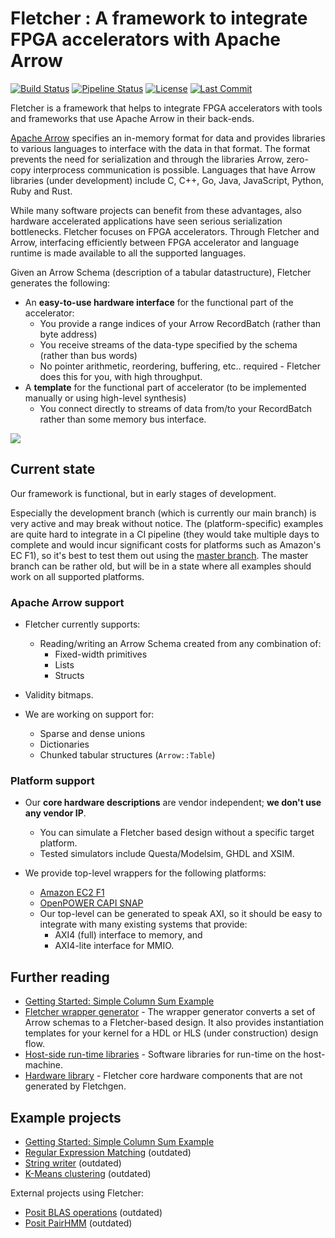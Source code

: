# Fletcher : A framework to integrate FPGA accelerators with Apache Arrow

[![Build Status](https://travis-ci.com/abs-tudelft/fletcher.svg?branch=develop)](https://travis-ci.com/abs-tudelft/fletcher)
[![Pipeline Status](https://gitlab.com/mbrobbel/fletcher/badges/master/pipeline.svg)](https://gitlab.com/mbrobbel/fletcher/commits/master)
[![License](https://badgen.net/github/license/abs-tudelft/fletcher)](https://github.com/abs-tudelft/fletcher/blob/develop/LICENSE)
[![Last Commit](https://badgen.net/github/last-commit/abs-tudelft/fletcher/develop)](https://badgen.net/github/last-commit/abs-tudelft/fletcher/develop)

Fletcher is a framework that helps to integrate FPGA accelerators with tools and frameworks that use Apache Arrow in 
their back-ends.

[Apache Arrow](https://arrow.apache.org/) specifies an in-memory format for data and provides libraries to various 
languages to interface with the data in that format. The format prevents the need for serialization and through the
libraries Arrow, zero-copy interprocess communication is possible. Languages that have Arrow libraries (under 
development) include C, C++, Go, Java, JavaScript, Python, Ruby and Rust.

While many software projects can benefit from these advantages, also hardware accelerated applications have seen 
serious serialization bottlenecks. Fletcher focuses on FPGA accelerators. Through Fletcher and Arrow, interfacing
efficiently between FPGA accelerator and language runtime is made available to all the supported languages.

Given an Arrow Schema (description of a tabular datastructure), Fletcher generates the following:

* An **easy-to-use hardware interface** for the functional part of the
accelerator:
  * You provide a range indices of your Arrow RecordBatch (rather than byte address)
  * You receive streams of the data-type specified by the schema (rather than bus words)
  * No pointer arithmetic, reordering, buffering, etc.. required - Fletcher does this for you, with high throughput.
* A **template** for the functional part of accelerator (to be implemented manually or using high-level synthesis)
  * You connect directly to streams of data from/to your RecordBatch rather than some memory bus interface.
    
![](fletcher.svg)

## Current state
Our framework is functional, but in early stages of development.

Especially the development branch (which is currently our main branch) is very active and may break without notice.
The (platform-specific) examples are quite hard to integrate in a CI pipeline (they would take multiple days to 
complete and would incur significant costs for platforms such as Amazon's EC F1), so it's best to test them out using 
the [master branch](https://github.com/abs-tudelft/fletcher/tree/master). 
The master branch can be rather old, but will be in a state where all examples should work on all supported platforms. 

### Apache Arrow support
* Fletcher currently supports:
  * Reading/writing an Arrow Schema created from any combination of:
    - Fixed-width primitives
    - Lists
    - Structs
* Validity bitmaps.

* We are working on support for:
  - Sparse and dense unions
  - Dictionaries
  - Chunked tabular structures (`Arrow::Table`)

### Platform support
* Our __core hardware descriptions__ are vendor independent; __we don't use any
  vendor IP__.
  * You can simulate a Fletcher based design without a specific target platform.
  * Tested simulators include Questa/Modelsim, GHDL and XSIM.
  
* We provide top-level wrappers for the following platforms:
  * [Amazon EC2 F1](https://github.com/aws/aws-fpga)
  * [OpenPOWER CAPI SNAP](https://github.com/open-power/snap)
  * Our top-level can be generated to speak AXI, so it should be easy to integrate with many existing systems that provide:
    * AXI4 (full) interface to memory, and 
    * AXI4-lite interface for MMIO.

## Further reading
  * [Getting Started: Simple Column Sum Example](examples/sum/README.md)
  * [Fletcher wrapper generator](codegen/fletchgen) - The wrapper generator converts a set of Arrow schemas to a 
    Fletcher-based design. It also provides instantiation templates for your kernel for a HDL or HLS (under 
    construction) design flow.
  * [Host-side run-time libraries](runtime) - Software libraries for run-time on the host-machine.
  * [Hardware library](hardware) - Fletcher core hardware components that are not generated by Fletchgen.

## Example projects
  * [Getting Started: Simple Column Sum Example](examples/sum/README.md)  
  * [Regular Expression Matching](examples/regexp/README.md) (outdated)
  * [String writer](examples/stringwrite) (outdated)
  * [K-Means clustering](examples/k-means) (outdated)

External projects using Fletcher:
  * [Posit BLAS operations](https://github.com/lvandam/posit_blas_hdl) (outdated)
  * [Posit PairHMM](https://github.com/lvandam/pairhmm_posit_hdl_arrow) (outdated)
